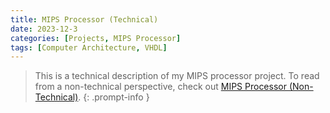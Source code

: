 ```yaml
---
title: MIPS Processor (Technical)
date: 2023-12-3
categories: [Projects, MIPS Processor]
tags: [Computer Architecture, VHDL]
---
```


> This is a technical description of my MIPS processor project. To read from a non-technical perspective, check out [MIPS Processor (Non-Technical)](../MIPSProcessorNonTechnical).
{: .prompt-info }
